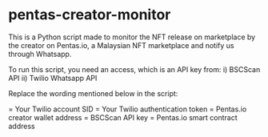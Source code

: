 # pentas-creator-monitor
This is a Python script made to monitor the NFT release on marketplace by the creator on Pentas.io, a Malaysian NFT marketplace and notify us through Whatsapp.


To run this script, you need an access, which is an API key from:
i) BSCScan API
ii) Twilio Whatsapp API

Replace the wording mentioned below in the script:

<accountSidTwilio> = Your Twilio account SID
<authTokenTwilio> = Your Twilio authentication token
<walletAddress> = Pentas.io creator wallet address
<ApiKey> = BSCScan API key
<PentasSmartContractAddress> = Pentas.io smart contract address
